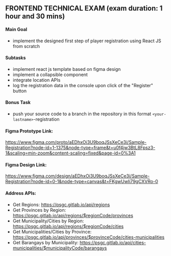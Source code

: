 ## FRONTEND TECHNICAL EXAM (exam duration: 1 hour and 30 mins)

#### Main Goal
 - implement the designed first step of player registration using React JS from scratch

#### Subtasks
 - implement react js template based on figma design
 - implement a collapsible component
 - integrate location APIs
 - log the registration data in the console upon click of the "Register" button
#### Bonus Task
 - push your source code to a branch in the repository in this format `<your-lastname>`-registration

#### Figma Prototype Link:
https://www.figma.com/proto/aEDhxOi3U9boqJSsXeCe3i/Sample-Registration?node-id=1-1375&node-type=frame&t=u0f4jw3BtL8Fpsz3-1&scaling=min-zoom&content-scaling=fixed&page-id=0%3A1

#### Figma Design Link:
https://www.figma.com/design/aEDhxOi3U9boqJSsXeCe3i/Sample-Registration?node-id=0-1&node-type=canvas&t=FKgwUwIi79gCXVRo-0

#### Address APIs:
- Get Regions: https://psgc.gitlab.io/api/regions  
- Get Provinces by Region: https://psgc.gitlab.io/api/regions/$regionCode/provinces  
- Get Municipality/Cities by Region: https://psgc.gitlab.io/api/regions/$regionCode/cities  
- Get Municipalities/Cities by Province: https://psgc.gitlab.io/api/provinces/$provinceCode/cities-municipalities  
- Get Barangays by Municipality: https://psgc.gitlab.io/api/cities-municipalities/$municipalityCode/barangays